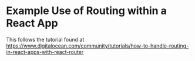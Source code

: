 # Example Use of Routing within a React App

This follows the tutorial found at https://www.digitalocean.com/community/tutorials/how-to-handle-routing-in-react-apps-with-react-router